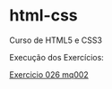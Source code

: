 # html-css
 Curso de HTML5 e CSS3

 Execução dos Exercícios:

<a href="https://alessandroespinola.github.io/html-css/exercicios/ex026/mq002/"> Exercicio 026  mq002</a>
